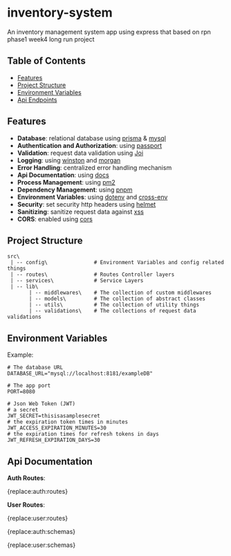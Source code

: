 # inventory-system

An inventory management system app using express
that based on rpn phase1 week4 long run project

## Table of Contents

- [Features](#Features)
- [Project Structure](#ProjectStructure)
- [Environment Variables](#EnvironmentVariables)
- [Api Endpoints](#ApiEndpoints)

## Features

- **Database**: relational database using [prisma](https://github.com/prisma/prisma) & [mysql](https://github.com/mysqljs/mysql)
- **Authentication and Authorization**: using [passport](https://github.com/jaredhanson/passport)
- **Validation**: request data validation using [Joi](https://github.com/hapijs/joi)
- **Logging**: using [winston](https://github.com/winstonjs/winston) and [morgan](https://github.com/expressjs/morgan)
- **Error Handling**: centralized error handling mechanism
- **Api Documentation**: using [docs](https://github.com/Rakemoon/Week4-Backend-Server-API/blob/adzikri/inventory-system/docs/parser.ts)
- **Process Management**: using [pm2](https://pm2.keymetrics.io/)
- **Dependency Management**: using [pnpm](https://github.com/pnpm/pnpm)
- **Environment Variables**: using [dotenv](https://github.com/motdotla/dotenv) and [cross-env](https://github.com/kentcdodds/cross-env)
- **Security**: set security http headers using [helmet](https://helmetjs.github.io/)
- **Sanitizing**: sanitize request data against [xss](https://www.npmjs.com/package/xss-clean)
- **CORS**: enabled using [cors](https://github.com/expressjs/cors)

## Project Structure

```ls
src\
 | -- config\               # Environment Variables and config related things
 | -- routes\               # Routes Controller layers
 | -- services\             # Service Layers
 | -- lib\
       | -- middlewares\    # The collection of custom middlewares
       | -- models\         # The collection of abstract classes
       | -- utils\          # The collection of utility things
       | -- validations\    # The collections of request data validations
```

## Environment Variables

Example:
```env
# The database URL
DATABASE_URL="mysql://localhost:8181/exampleDB"

# The app port
PORT=8080

# Json Web Token (JWT)
# a secret
JWT_SECRET=thisisasamplesecret
# the expiration token times in minutes
JWT_ACCESS_EXPIRATION_MINUTES=30
# the expiration times for refresh tokens in days
JWT_REFRESH_EXPIRATION_DAYS=30
```

## Api Documentation

**Auth Routes**:

{replace:auth:routes}

**User Routes**:

{replace:user:routes}

{replace:auth:schemas}

{replace:user:schemas}
